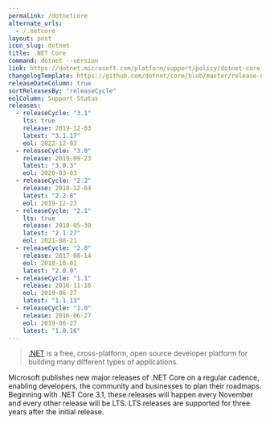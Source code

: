 ```yaml
---
permalink: /dotnetcore
alternate_urls:
  - /.netcore
layout: post
icon_slug: dotnet
title: .NET Core
command: dotnet --version
link: https://dotnet.microsoft.com/platform/support/policy/dotnet-core
changelogTemplate: https://github.com/dotnet/core/blob/master/release-notes/__RELEASE_CYCLE__/__LATEST__/__LATEST__.md
releaseDateColumn: true
sortReleasesBy: "releaseCycle"
eolColumn: Support Status
releases:
  - releaseCycle: "3.1"
    lts: true
    release: 2019-12-03
    latest: "3.1.17"
    eol: 2022-12-03
  - releaseCycle: "3.0"
    release: 2019-09-23
    latest: "3.0.3"
    eol: 2020-03-03
  - releaseCycle: "2.2"
    release: 2018-12-04
    latest: "2.2.8"
    eol: 2019-12-23
  - releaseCycle: "2.1"
    lts: true
    release: 2018-05-30
    latest: "2.1.27"
    eol: 2021-08-21
  - releaseCycle: "2.0"
    release: 2017-08-14
    eol: 2018-10-01
    latest: "2.0.9"
  - releaseCycle: "1.1"
    release: 2016-11-16
    eol: 2019-06-27
    latest: "1.1.13"
  - releaseCycle: "1.0"
    release: 2016-06-27
    eol: 2019-06-27
    latest: "1.0.16"
---
```


> [.NET](https://dotnet.microsoft.com/) is a free, cross-platform, open source developer platform for building many different types of applications.

Microsoft publishes new major releases of .NET Core on a regular cadence, enabling developers, the community and businesses to plan their roadmaps. Beginning with .NET Core 3.1, these releases will happen every November and every other release will be LTS. LTS releases are supported for three years after the initial release.

